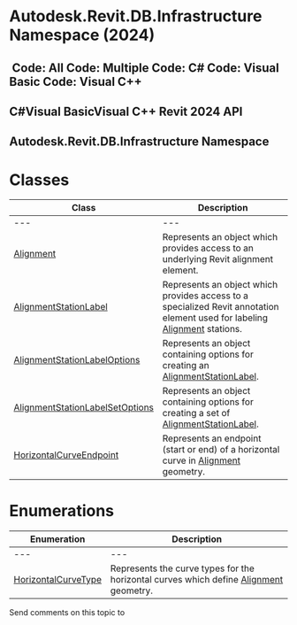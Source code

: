 # Autodesk.Revit.DB.Infrastructure Namespace (2024)

﻿
 Code: All Code: Multiple Code: C# Code: Visual Basic Code: Visual C++   
---  
C#Visual BasicVisual C++
Revit 2024 API  
---  
Autodesk.Revit.DB.Infrastructure Namespace  
---  
# Classes
| Class | Description |
| --- | --- |
| --- | --- | --- |
| [Alignment](6594712d-3b22-9b08-ab4c-782df88f36d1.md "Alignment Class") | Represents an object which provides access to an underlying Revit alignment element. |
| [AlignmentStationLabel](5c51c34b-8b34-99fe-d8c6-b6f1ba7caba7.md "AlignmentStationLabel Class") | Represents an object which provides access to a specialized Revit annotation element used for labeling [Alignment](6594712d-3b22-9b08-ab4c-782df88f36d1.md "Alignment Class") stations. |
| [AlignmentStationLabelOptions](65682466-07b4-766b-a215-fefcdcfd32ce.md "AlignmentStationLabelOptions Class") | Represents an object containing options for creating an [AlignmentStationLabel](5c51c34b-8b34-99fe-d8c6-b6f1ba7caba7.md "AlignmentStationLabel Class"). |
| [AlignmentStationLabelSetOptions](15f4337d-738d-ec32-e7bc-4f2c569f4c59.md "AlignmentStationLabelSetOptions Class") | Represents an object containing options for creating a set of [AlignmentStationLabel](5c51c34b-8b34-99fe-d8c6-b6f1ba7caba7.md "AlignmentStationLabel Class"). |
| [HorizontalCurveEndpoint](6bb869f5-c44f-4b94-9a73-7fccdc5f47ef.md "HorizontalCurveEndpoint Class") | Represents an endpoint (start or end) of a horizontal curve in [Alignment](6594712d-3b22-9b08-ab4c-782df88f36d1.md "Alignment Class") geometry. |

# Enumerations
| Enumeration | Description |
| --- | --- |
| --- | --- | --- |
| [HorizontalCurveType](786ce1c0-79de-428d-136f-265dc4cffe78.md "HorizontalCurveType Enumeration") | Represents the curve types for the horizontal curves which define [Alignment](6594712d-3b22-9b08-ab4c-782df88f36d1.md "Alignment Class") geometry. |

Send comments on this topic to 